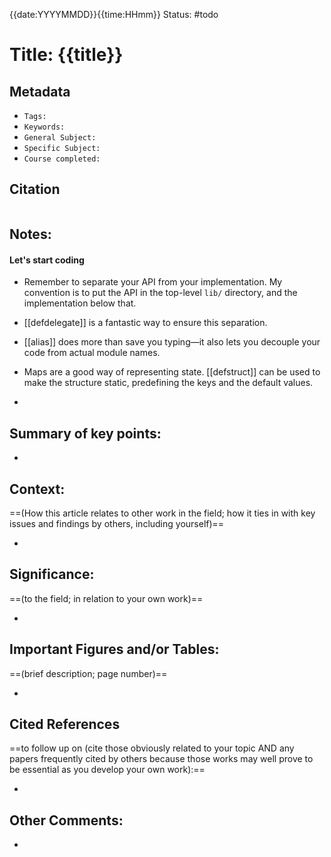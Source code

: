 {{date:YYYYMMDD}}{{time:HHmm}}
Status: #todo

# Title: {{title}}

## Metadata

- `Tags:` 
- `Keywords:` 
- `General Subject:` 
- `Specific Subject:` 
- `Course completed:` 

## Citation

```latex

```

## Notes:

####  Let's start coding
-   Remember to separate your API from your implementation. My convention is to put the API in the top-level `lib/` directory, and the implementation below that.
    
-   [[defdelegate]] is a fantastic way to ensure this separation.
    
-   [[alias]] does more than save you typing—it also lets you decouple your code from actual module names.
    
-   Maps are a good way of representing state. [[defstruct]] can be used to make the structure static, predefining the keys and the default values.
    
- 
 

## Summary of key points:

- 

## Context:

==(How this article relates to other work in the field; how it ties in with key issues and findings by others, including yourself)==

- 

## Significance:

==(to the field; in relation to your own work)==

- 

## Important Figures and/or Tables:

==(brief description; page number)==

- 

## Cited References 

==to follow up on (cite those obviously related to your topic AND any papers frequently cited by others because those works may well prove to be essential as you develop your own work):==

- 

## Other Comments:

- 
